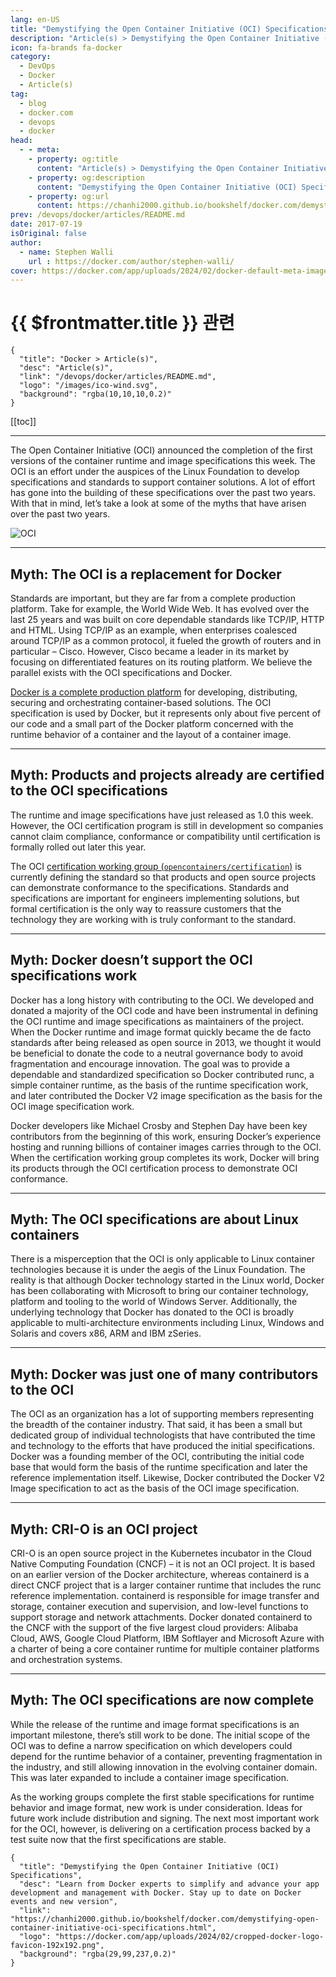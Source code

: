 ```yaml
---
lang: en-US
title: "Demystifying the Open Container Initiative (OCI) Specifications"
description: "Article(s) > Demystifying the Open Container Initiative (OCI) Specifications"
icon: fa-brands fa-docker
category:
  - DevOps
  - Docker
  - Article(s)
tag:
  - blog
  - docker.com
  - devops
  - docker
head:
  - - meta:
    - property: og:title
      content: "Article(s) > Demystifying the Open Container Initiative (OCI) Specifications"
    - property: og:description
      content: "Demystifying the Open Container Initiative (OCI) Specifications"
    - property: og:url
      content: https://chanhi2000.github.io/bookshelf/docker.com/demystifying-open-container-initiative-oci-specifications.html
prev: /devops/docker/articles/README.md
date: 2017-07-19
isOriginal: false
author:
  - name: Stephen Walli
    url : https://docker.com/author/stephen-walli/
cover: https://docker.com/app/uploads/2024/02/docker-default-meta-image-1110x583.png
---
```


# {{ $frontmatter.title }} 관련

```component VPCard
{
  "title": "Docker > Article(s)",
  "desc": "Article(s)",
  "link": "/devops/docker/articles/README.md",
  "logo": "/images/ico-wind.svg",
  "background": "rgba(10,10,10,0.2)"
}
```

[[toc]]

---

<SiteInfo
  name="Demystifying the Open Container Initiative (OCI) Specifications"
  desc="Learn from Docker experts to simplify and advance your app development and management with Docker. Stay up to date on Docker events and new version"
  url="https://docker.com/blog/demystifying-open-container-initiative-oci-specifications"
  logo="https://docker.com/app/uploads/2024/02/cropped-docker-logo-favicon-192x192.png"
  preview="https://docker.com/app/uploads/2024/02/docker-default-meta-image-1110x583.png"/>

The Open Container Initiative (OCI) announced the completion of the first versions of the container runtime and image specifications this week. The OCI is an effort under the auspices of the Linux Foundation to develop specifications and standards to support container solutions. A lot of effort has gone into the building of these specifications over the past two years. With that in mind, let’s take a look at some of the myths that have arisen over the past two years.

![OCI](https://docker.com/app/uploads/logo_oci.png)

---

## Myth: The OCI is a replacement for Docker

Standards are important, but they are far from a complete production platform. Take for example, the World Wide Web. It  has evolved over the last 25 years and was built on core dependable standards like TCP/IP, HTTP and HTML. Using TCP/IP as an example, when enterprises coalesced around TCP/IP as a common protocol, it fueled the growth of routers and in particular – Cisco. However, Cisco became a leader in its market by focusing on differentiated features on its routing platform. We believe the parallel exists with the OCI specifications and Docker.

[<FontIcon icon="fa-brands fa-docker"/>Docker is a complete production platform](https://docker.com/) for developing, distributing, securing and orchestrating container-based solutions. The OCI specification is used by Docker, but it represents only about five percent of our code and a small part of the Docker platform concerned with the runtime behavior of a container and the layout of a container image. 

---

## Myth: Products and projects already are certified to the OCI specifications

The runtime and image specifications have just released as 1.0 this week. However, the OCI certification program is still in development so companies cannot claim compliance, conformance or compatibility until certification is formally rolled out later this year.

The OCI [certification working group (<FontIcon icon="iconfont icon-github"/>`opencontainers/certification`)](https://github.com/opencontainers/certification) is currently defining the standard so that products and open source projects can demonstrate conformance to the specifications. Standards and specifications are important for engineers implementing solutions, but formal certification is the only way to reassure customers that the technology they are working with is truly conformant to the standard.

---

## Myth: Docker doesn’t support the OCI specifications work

Docker has a long history with contributing to the OCI. We developed and donated a majority of the OCI code and have been instrumental in defining the OCI runtime and image specifications as maintainers of the project. When the Docker runtime and image format quickly became the de facto standards after being released as open source in 2013, we thought it would be beneficial to donate the code to a neutral governance body to avoid fragmentation and encourage innovation. The goal was to provide a dependable and standardized specification so Docker contributed runc, a simple container runtime, as the basis of the runtime specification work, and later contributed the Docker V2 image specification as the basis for the OCI image specification work.

Docker developers like Michael Crosby and Stephen Day have been key contributors from the beginning of this work, ensuring Docker’s experience hosting and running billions of container images carries through to the OCI. When the certification working group completes its work, Docker will bring its products through the OCI certification process to demonstrate OCI conformance.

---

## Myth: The OCI specifications are about Linux containers

There is a misperception that the OCI is only applicable to Linux container technologies because it is under the aegis of the Linux Foundation. The reality is that although Docker technology started in the Linux world, Docker has been collaborating with Microsoft to bring our container technology, platform and tooling to the world of Windows Server. Additionally, the underlying technology that Docker has donated to the OCI is broadly applicable to  multi-architecture environments including Linux, Windows and Solaris and covers x86, ARM and IBM zSeries.

---

## Myth: Docker was just one of many contributors to the OCI

The OCI as an organization has a lot of supporting members representing the breadth of the container industry. That said, it has been a small but dedicated group of individual technologists that have contributed the time and technology to the efforts that have produced the initial specifications. Docker was a founding member of the OCI, contributing the initial code base that would form the basis of the runtime specification and later the reference implementation itself. Likewise, Docker contributed the Docker V2 Image specification to act as the basis of the OCI image specification.

---

## Myth: CRI-O is an OCI project

CRI-O is an open source project in the Kubernetes incubator in the Cloud Native Computing Foundation (CNCF) – it is not an OCI project. It is based on an earlier version of the Docker architecture, whereas containerd is a direct CNCF project that is a larger container runtime that includes the runc reference implementation. containerd is responsible for image transfer and storage, container execution and supervision, and low-level functions to support storage and network attachments. Docker donated containerd to the CNCF with the support of the five largest cloud providers: Alibaba Cloud, AWS, Google Cloud Platform, IBM Softlayer and Microsoft Azure with a charter of being a core container runtime for multiple container platforms and orchestration systems.

---

## Myth: The OCI specifications are now complete

While the release of the runtime and image format specifications is an important milestone, there’s still work to be done. The initial scope of the OCI was to define a narrow specification on which developers could depend for the runtime behavior of a container, preventing fragmentation in the industry, and still allowing innovation in the evolving container domain. This was later expanded to include a container image specification.

As the working groups complete the first stable specifications for runtime behavior and image format, new work is under consideration. Ideas for future work include distribution and signing. The next most important work for the OCI, however, is delivering on a certification process backed by a test suite now that the first specifications are stable.

<!-- TODO: add ARTICLE CARD -->
```component VPCard
{
  "title": "Demystifying the Open Container Initiative (OCI) Specifications",
  "desc": "Learn from Docker experts to simplify and advance your app development and management with Docker. Stay up to date on Docker events and new version",
  "link": "https://chanhi2000.github.io/bookshelf/docker.com/demystifying-open-container-initiative-oci-specifications.html",
  "logo": "https://docker.com/app/uploads/2024/02/cropped-docker-logo-favicon-192x192.png",
  "background": "rgba(29,99,237,0.2)"
}
```
